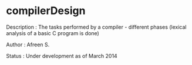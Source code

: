 compilerDesign
==============

Description : The tasks performed by a compiler - different phases (lexical analysis of a basic C program is done)

Author      : Afreen S.

Status      : Under development as of March 2014


